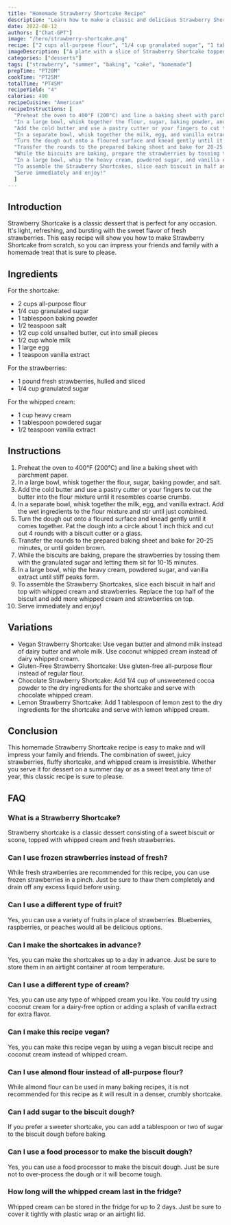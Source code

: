 ```yaml
---
title: "Homemade Strawberry Shortcake Recipe"
description: "Learn how to make a classic and delicious Strawberry Shortcake from scratch with this easy recipe. Perfect for a summer day dessert or a sweet treat any time of year!"
date: 2022-08-12
authors: ["Chat-GPT"]
image: "/hero/strawberry-shortcake.png"
recipe: ["2 cups all-purpose flour", "1/4 cup granulated sugar", "1 tablespoon baking powder", "1/2 teaspoon salt", "1/2 cup cold unsalted butter, cut into small pieces", "1/2 cup whole milk", "1 large egg", "1 teaspoon vanilla extract", "1 pound fresh strawberries, hulled and sliced", "1/4 cup granulated sugar", "1 cup heavy cream", "1 tablespoon powdered sugar", "1/2 teaspoon vanilla extract"]
imageDescription: ["A plate with a slice of Strawberry Shortcake topped with whipped cream and fresh strawberries."]
categories: ["desserts"]
tags: ["strawberry", "summer", "baking", "cake", "homemade"]
prepTime: "PT20M"
cookTime: "PT25M"
totalTime: "PT45M"
recipeYield: "4"
calories: 490
recipeCuisine: "American"
recipeInstructions: [
  "Preheat the oven to 400°F (200°C) and line a baking sheet with parchment paper.",
  "In a large bowl, whisk together the flour, sugar, baking powder, and salt.",
  "Add the cold butter and use a pastry cutter or your fingers to cut the butter into the flour mixture until it resembles coarse crumbs.",
  "In a separate bowl, whisk together the milk, egg, and vanilla extract. Add the wet ingredients to the flour mixture and stir until just combined.",
  "Turn the dough out onto a floured surface and knead gently until it comes together. Pat the dough into a circle about 1 inch thick and cut out 4 rounds with a biscuit cutter or a glass.",
  "Transfer the rounds to the prepared baking sheet and bake for 20-25 minutes, or until golden brown.",
  "While the biscuits are baking, prepare the strawberries by tossing them with the granulated sugar and letting them sit for 10-15 minutes.",
  "In a large bowl, whip the heavy cream, powdered sugar, and vanilla extract until stiff peaks form.",
  "To assemble the Strawberry Shortcakes, slice each biscuit in half and top with whipped cream and strawberries. Replace the top half of the biscuit and add more whipped cream and strawberries on top.",
  "Serve immediately and enjoy!"
  ]
---
```


## Introduction

Strawberry Shortcake is a classic dessert that is perfect for any occasion. It's light, refreshing, and bursting with the sweet flavor of fresh strawberries. This easy recipe will show you how to make Strawberry Shortcake from scratch, so you can impress your friends and family with a homemade treat that is sure to please.

## Ingredients

For the shortcake:
- 2 cups all-purpose flour
- 1/4 cup granulated sugar
- 1 tablespoon baking powder
- 1/2 teaspoon salt
- 1/2 cup cold unsalted butter, cut into small pieces
- 1/2 cup whole milk
- 1 large egg
- 1 teaspoon vanilla extract

For the strawberries:
- 1 pound fresh strawberries, hulled and sliced
- 1/4 cup granulated sugar

For the whipped cream:
- 1 cup heavy cream
- 1 tablespoon powdered sugar
- 1/2 teaspoon vanilla extract

## Instructions

1. Preheat the oven to 400°F (200°C) and line a baking sheet with parchment paper.
2. In a large bowl, whisk together the flour, sugar, baking powder, and salt.
3. Add the cold butter and use a pastry cutter or your fingers to cut the butter into the flour mixture until it resembles coarse crumbs.
4. In a separate bowl, whisk together the milk, egg, and vanilla extract. Add the wet ingredients to the flour mixture and stir until just combined.
5. Turn the dough out onto a floured surface and knead gently until it comes together. Pat the dough into a circle about 1 inch thick and cut out 4 rounds with a biscuit cutter or a glass.
6. Transfer the rounds to the prepared baking sheet and bake for 20-25 minutes, or until golden brown.
7. While the biscuits are baking, prepare the strawberries by tossing them with the granulated sugar and letting them sit for 10-15 minutes.
8. In a large bowl, whip the heavy cream, powdered sugar, and vanilla extract until stiff peaks form.
9. To assemble the Strawberry Shortcakes, slice each biscuit in half and top with whipped cream and strawberries. Replace the top half of the biscuit and add more whipped cream and strawberries on top.
10. Serve immediately and enjoy!

## Variations

- Vegan Strawberry Shortcake: Use vegan butter and almond milk instead of dairy butter and whole milk. Use coconut whipped cream instead of dairy whipped cream.
- Gluten-Free Strawberry Shortcake: Use gluten-free all-purpose flour instead of regular flour.
- Chocolate Strawberry Shortcake: Add 1/4 cup of unsweetened cocoa powder to the dry ingredients for the shortcake and serve with chocolate whipped cream.
- Lemon Strawberry Shortcake: Add 1 tablespoon of lemon zest to the dry ingredients for the shortcake and serve with lemon whipped cream.

## Conclusion

This homemade Strawberry Shortcake recipe is easy to make and will impress your family and friends. The combination of sweet, juicy strawberries, fluffy shortcake, and whipped cream is irresistible. Whether you serve it for dessert on a summer day or as a sweet treat any time of year, this classic recipe is sure to please.

## FAQ

### What is a Strawberry Shortcake?

Strawberry shortcake is a classic dessert consisting of a sweet biscuit or scone, topped with whipped cream and fresh strawberries.

### Can I use frozen strawberries instead of fresh?

While fresh strawberries are recommended for this recipe, you can use frozen strawberries in a pinch. Just be sure to thaw them completely and drain off any excess liquid before using.

### Can I use a different type of fruit?

Yes, you can use a variety of fruits in place of strawberries. Blueberries, raspberries, or peaches would all be delicious options.

### Can I make the shortcakes in advance?

Yes, you can make the shortcakes up to a day in advance. Just be sure to store them in an airtight container at room temperature.

### Can I use a different type of cream?

Yes, you can use any type of whipped cream you like. You could try using coconut cream for a dairy-free option or adding a splash of vanilla extract for extra flavor.

### Can I make this recipe vegan?

Yes, you can make this recipe vegan by using a vegan biscuit recipe and coconut cream instead of whipped cream.

### Can I use almond flour instead of all-purpose flour?

While almond flour can be used in many baking recipes, it is not recommended for this recipe as it will result in a denser, crumbly shortcake.

### Can I add sugar to the biscuit dough?

If you prefer a sweeter shortcake, you can add a tablespoon or two of sugar to the biscuit dough before baking.

### Can I use a food processor to make the biscuit dough?

Yes, you can use a food processor to make the biscuit dough. Just be sure not to over-process the dough or it will become tough.

### How long will the whipped cream last in the fridge?

Whipped cream can be stored in the fridge for up to 2 days. Just be sure to cover it tightly with plastic wrap or an airtight lid.